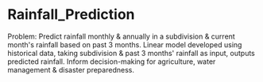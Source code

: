 # Rainfall_Prediction
Problem: Predict rainfall monthly &amp; annually in a subdivision &amp; current month's rainfall based on past 3 months. Linear model developed using historical data, taking subdivision &amp; past 3 months' rainfall as input, outputs predicted rainfall. Inform decision-making for agriculture, water management &amp; disaster preparedness.
